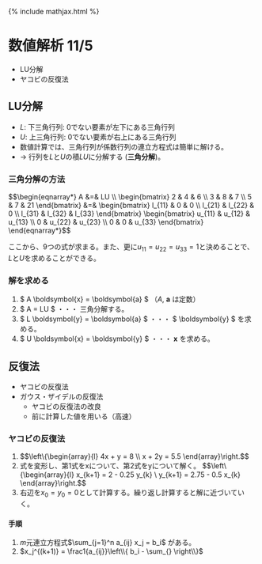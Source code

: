{% include mathjax.html %}

# 数値解析 11/5
* LU分解
* ヤコビの反復法

## LU分解
* $L$: 下三角行列: 0でない要素が左下にある三角行列
* $U$: 上三角行列: 0でない要素が右上にある三角行列
* 数値計算では、三角行列が係数行列の連立方程式は簡単に解ける。
* → 行列を$L$と$U$の積$LU$に分解する (**三角分解**)。

### 三角分解の方法
<div>$$\begin{eqnarray*}
A &=& LU \\
\begin{bmatrix}
  2 & 4 & 6 \\
  3 & 8 & 7 \\
  5 & 7 & 21
\end{bmatrix}
&=&
\begin{bmatrix}
  l_{11} & 0 & 0 \\
  l_{21} & l_{22} & 0 \\
  l_{31} & l_{32} & l_{33}
\end{bmatrix}
\begin{bmatrix}
  u_{11} & u_{12} & u_{13} \\
  0 & u_{22} & u_{23} \\
  0 & 0 & u_{33}
\end{bmatrix}
\end{eqnarray*}$$</div>


ここから、9つの式が求まる。また、更に$u_{11}=u_{22}=u_{33}=1$と決めることで、$L$と$U$を求めることができる。

### 解を求める
1. $ A \boldsymbol{x} = \boldsymbol{a} $ （$A$, $\boldsymbol{a}$ は定数）
2. $ A = LU $ ・・・ 三角分解する。
3. $ L \boldsymbol{y} = \boldsymbol{a} $ ・・・ $ \boldsymbol{y} $ を求める。
4. $ U \boldsymbol{x} = \boldsymbol{y} $ ・・・ $\boldsymbol{x}$ を求める。

## 反復法
* ヤコビの反復法
* ガウス・ザイデルの反復法
  * ヤコビの反復法の改良
  * 前に計算した値を用いる（高速）

### ヤコビの反復法
1. $$\left\\{\begin{array}{l} 4x + y = 8 \\\ x + 2y = 5.5 \end{array}\right.$$
2. 式を変形し、第1式をxについて、第2式をyについて解く。 $$\left\\{\begin{array}{l} x_{k+1} = 2 - 0.25 y_{k} \\ y_{k+1} = 2.75 - 0.5 x_{k} \end{array}\right.$$
3. 右辺を$x_0=y_0=0$として計算する。繰り返し計算すると解に近づいていく。

#### 手順
1. $m$元連立方程式$\sum_{j=1}^n a_{ij} x_j = b_i$ がある。
2. $x_j^{(k+1)} = \frac1{a_{ij}}\left\\{ b_i - \sum_{} \right\\}$
